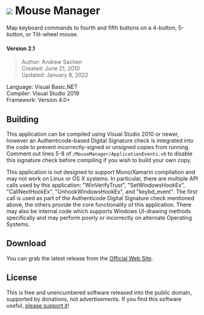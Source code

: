 # ![](https://realityripple.com/Software/Applications/Mouse-Manager/favicon-32x32.png) Mouse Manager
Map keyboard commands to fourth and fifth buttons on a 4-button, 5-button, or Tilt-wheel mouse.

#### Version 2.1
> Author: Andrew Sachen  
> Created: June 21, 2010  
> Updated: January 8, 2022  

Language: Visual Basic.NET  
Compiler: Visual Studio 2019  
Framework: Version 4.0+

## Building
This application can be compiled using Visual Studio 2010 or newer, however an Authenticode-based Digital Signature check is integrated into the code to prevent incorrectly-signed or unsigned copies from running. Comment out lines 5-8 of `/MouseManager/ApplicationEvents.vb` to disable this signature check before compiling if you wish to build your own copy.

This application is *not* designed to support Mono/Xamarin compilation and may not work on Linux or OS X systems. In particular, there are multiple API calls used by this application: "WinVerifyTrust", "SetWindowsHookEx", "CallNextHookEx", "UnhookWindowsHookEx", and "keybd_event". The first call is used as part of the Authenticode Digital Signature check mentioned above, the others provide the core functionality of this application. There may also be internal code which supports Windows UI-drawing methods specifically and may perform poorly or incorrectly on alternate Operating Systems.

## Download
You can grab the latest release from the [Official Web Site](https://realityripple.com/Software/Applications/Mouse-Manager/).

## License
This is free and unencumbered software released into the public domain, supported by donations, not advertisements. If you find this software useful, [please support it](https://realityripple.com/donate.php?itm=Mouse+Manager)!
